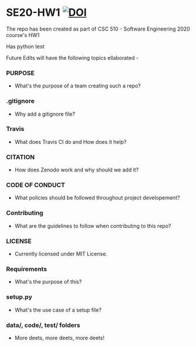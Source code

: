 # SE20-HW1 <a href="https://doi.org/10.5281/zenodo.3986810"><img src="https://zenodo.org/badge/DOI/10.5281/zenodo.3986810.svg" alt="DOI"></a>
The repo has been created as part of CSC 510 - Software Engineering 2020 course's HW1

Has python test


Future Edits will have the following topics ellaborated - 

### PURPOSE
* What's the purpose of a team creating such a repo?

### .gitignore
* Why add a gitignore file?

### Travis
* What does Travis CI do and How does it help?

### CITATION
* How does Zenodo work and why should we add it?

### CODE OF CONDUCT
* What policies should be followed throughout project developement?

### Contributing
* What are the guidelines to follow when contributing to this repo?

### LICENSE
* Currently licensed under MIT License.

### Requirements
* What's the purpose of this?

### setup.py
* What's the use case of a setup file?

### data/, code/, test/ folders
* More deets, more deets, more deets!

